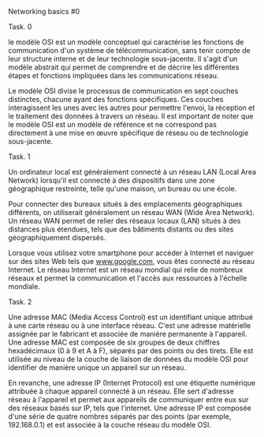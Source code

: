 Networking basics #0


Task. 0

le modèle OSI est un modèle conceptuel qui caractérise les fonctions de communication d'un système de télécommunication, sans tenir compte de leur structure interne et de leur technologie sous-jacente.
Il s'agit d'un modèle abstrait qui permet de comprendre et de décrire les différentes étapes et fonctions impliquées dans les communications réseau.

 Le modèle OSI divise le processus de communication en sept couches distinctes, chacune ayant des fonctions spécifiques.
 Ces couches interagissent les unes avec les autres pour permettre l'envoi, la réception et le traitement des données à travers un réseau. Il est important de noter que le modèle OSI est un modèle de référence et ne correspond pas directement à une mise en œuvre spécifique de réseau ou de technologie sous-jacente.


 Task. 1

 Un ordinateur local est généralement connecté à un réseau LAN (Local Area Network) lorsqu'il est connecté à des dispositifs dans une zone géographique restreinte, telle qu'une maison, un bureau ou une école.

 Pour connecter des bureaux situés à des emplacements géographiques différents, on utiliserait généralement un réseau WAN (Wide Area Network). Un réseau WAN permet de relier des réseaux locaux (LAN) situés à des distances plus étendues, tels que des bâtiments distants ou des sites géographiquement dispersés.

 Lorsque vous utilisez votre smartphone pour accéder à Internet et naviguer sur des sites Web tels que www.google.com, vous êtes connecté au réseau Internet. Le réseau Internet est un réseau mondial qui relie de nombreux réseaux et permet la communication et l'accès aux ressources à l'échelle mondiale.


 Task. 2

Une adresse MAC (Media Access Control) est un identifiant unique attribué à une carte réseau ou à une interface réseau. C'est une adresse matérielle assignée par le fabricant et associée de manière permanente à l'appareil.
Une adresse MAC est composée de six groupes de deux chiffres hexadécimaux (0 à 9 et A à F), séparés par des points ou des tirets. Elle est utilisée au niveau de la couche de liaison de données du modèle OSI pour identifier de manière unique un appareil sur un réseau.

En revanche, une adresse IP (Internet Protocol) est une étiquette numérique attribuée à chaque appareil connecté à un réseau. Elle sert d'adresse réseau à l'appareil et permet aux appareils de communiquer entre eux sur des réseaux basés sur IP, tels que l'internet. Une adresse IP est composée d'une série de quatre nombres séparés par des points (par exemple, 192.168.0.1) et est associée à la couche réseau du modèle OSI.
